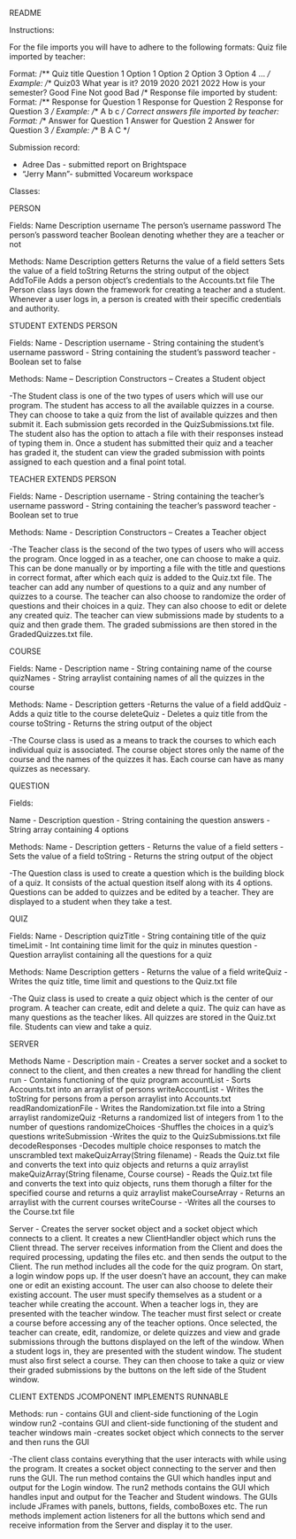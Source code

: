 README

Instructions:

For the file imports you will have to adhere to the following formats:
Quiz file imported by teacher:

Format:
/**
Quiz title
Question 1
Option 1
Option 2
Option 3
Option 4
…
*/
Example:
/**
Quiz03
What year is it?
2019
2020
2021
2022
How is your semester?
Good
Fine
Not good
Bad
/*
Response file imported by student:
Format:
/**
Response for Question 1
Response for Question 2
Response for Question 3
*/
Example:
/**
A
b
c
*/
Correct answers file imported by teacher:
Format:
/**
Answer for Question 1
Answer for Question 2
Answer for Question 3
*/
Example:
/**
B
A
C
*/

Submission record:
- Adree Das - submitted report on Brightspace
- “Jerry Mann”- submitted Vocareum workspace

Classes:

PERSON

Fields:
Name       Description
username The person’s username
password The person’s password
teacher     Boolean denoting whether they are a teacher or not

Methods:
Name         Description
getters        Returns the value of a field
setters        Sets the value of a field
toString     Returns the string output of the object
AddToFile Adds a person object’s credentials to the
Accounts.txt file
The Person class lays down the framework for creating a teacher and a student. Whenever a user logs in, a
person is created with their specific credentials and authority.

STUDENT EXTENDS PERSON

Fields:
Name - Description
username - String containing the student’s username
password - String containing the student’s password
teacher - Boolean set to false

Methods:
Name – Description
Constructors – Creates a Student object

-The Student class is one of the two types of users which will use our program. The student has access to
all the available quizzes in a course. They can choose to take a quiz from the list of available quizzes and
then submit it. Each submission gets recorded in the QuizSubmissions.txt file. The student also has the
option to attach a file with their responses instead of typing them in. Once a student has submitted their
quiz and a teacher has graded it, the student can view the graded submission with points assigned to each
question and a final point total.

TEACHER EXTENDS PERSON

Fields:
Name -       Description
username - String containing the teacher’s username
password - String containing the teacher’s password
teacher -     Boolean set to true

Methods:
Name -             Description
Constructors – Creates a Teacher object

-The Teacher class is the second of the two types of users who will access the program. Once logged in as
a teacher, one can choose to make a quiz. This can be done manually or by importing a file with the title
and questions in correct format, after which each quiz is added to the Quiz.txt file. The teacher can add
any number of questions to a quiz and any number of quizzes to a course. The teacher can also choose to
randomize the order of questions and their choices in a quiz. They can also choose to edit or delete any
created quiz. The teacher can view submissions made by students to a quiz and then grade them. The
graded submissions are then stored in the GradedQuizzes.txt file.


COURSE

Fields:
Name         - Description
name          - String containing name of the course
quizNames - String arraylist containing names of all the quizzes in the course

Methods:
Name          - Description
getters         -Returns the value of a field
addQuiz      - Adds a quiz title to the course
deleteQuiz  - Deletes a quiz title from the course
toString      - Returns the string output of the object

-The Course class is used as a means to track the courses to which each individual quiz is associated. The
course object stores only the name of the course and the names of the quizzes it has. Each course can have
as many quizzes as necessary.

QUESTION

Fields:

Name - Description
question - String containing the question
answers - String array containing 4 options

Methods:
Name - Description
getters - Returns the value of a field
setters - Sets the value of a field
toString - Returns the string output of the object

-The Question class is used to create a question which is the building block of a quiz. It consists of the
actual question itself along with its 4 options. Questions can be added to quizzes and be edited by a
teacher. They are displayed to a student when they take a test.

QUIZ

Fields:
Name - Description
quizTitle - String containing title of the quiz
timeLimit - Int containing time limit for the quiz in minutes
question - Question arraylist containing all the questions
for a quiz

Methods:
Name Description
getters - Returns the value of a field
writeQuiz - Writes the quiz title, time limit and questions to
the Quiz.txt file

-The Quiz class is used to create a quiz object which is the center of our program. A teacher can create,
edit and delete a quiz. The quiz can have as many questions as the teacher likes. All quizzes are stored in
the Quiz.txt file. Students can view and take a quiz.


SERVER

Methods
Name                          - Description
main                           - Creates a server socket and a socket to connect to the client, and then creates a  new thread for handling the client                        
run                              - Contains functioning of the quiz program
accountList                 - Sorts Accounts.txt into an arraylist of persons
writeAccountList        - Writes the toString for persons from a person arraylist into Accounts.txt
readRandomizationFile - Writes the Randomization.txt file into a String arraylist
randomizeQuiz            -Returns a randomized list of integers from 1 to the number of questions
randomizeChoices       -Shuffles the choices in a quiz’s questions
writeSubmission          -Writes the quiz to the QuizSubmissions.txt file
decodeResponses         -Decodes multiple choice responses to match the unscrambled text
makeQuizArray(String filename) - Reads the Quiz.txt file and converts the text
                                                         into quiz objects and returns a quiz arraylist
makeQuizArray(String filename, Course course) - Reads the Quiz.txt file and converts the text
into quiz objects, runs them thorugh a filter for the specified course and returns a quiz arraylist
makeCourseArray        - Returns an arraylist with the current courses
writeCourse -               -Writes all the courses to the Course.txt file

Server - Creates the server socket object and a socket object which connects to a client. It creates a new ClientHandler object which runs the Client thread. The server receives information from the Client and does the required processing, updating the files etc. and then sends the output to the Client. The run method includes all the code for the quiz program. On start, a login window pops up. If the user doesn’t have an account, they can make one or edit an existing account. The user can also choose to delete their existing account. The user must specify themselves as a student or a teacher while creating the account.
When a teacher logs in, they are presented with the teacher window. The teacher must first select or create a course before accessing any of the teacher options. Once selected, the teacher can create, edit, randomize, or delete quizzes and view and grade submissions through the buttons displayed on the left of the window.
When a student logs in, they are presented with the student window. The student must also first select a course. They can then choose to take a quiz or view their graded submissions by the buttons on the left side of the Student window.

CLIENT EXTENDS JCOMPONENT IMPLEMENTS RUNNABLE

Methods:
run             - contains GUI and client-side functioning of the Login window
run2           -contains GUI and client-side functioning of the student and teacher windows
main          -creates socket object which connects to the server and then runs the GUI

-The client class contains everything that the user interacts with while using the program. It creates a socket object connecting to the server and then runs the GUI. The run method contains the GUI which handles input and output for the Login window. The run2 methods contains the GUI which handles input and output for the Teacher and Student windows. The GUIs include JFrames with panels, buttons, fields, comboBoxes etc. The run methods implement action listeners for all the buttons which send and receive information from the Server and display it to the user.
